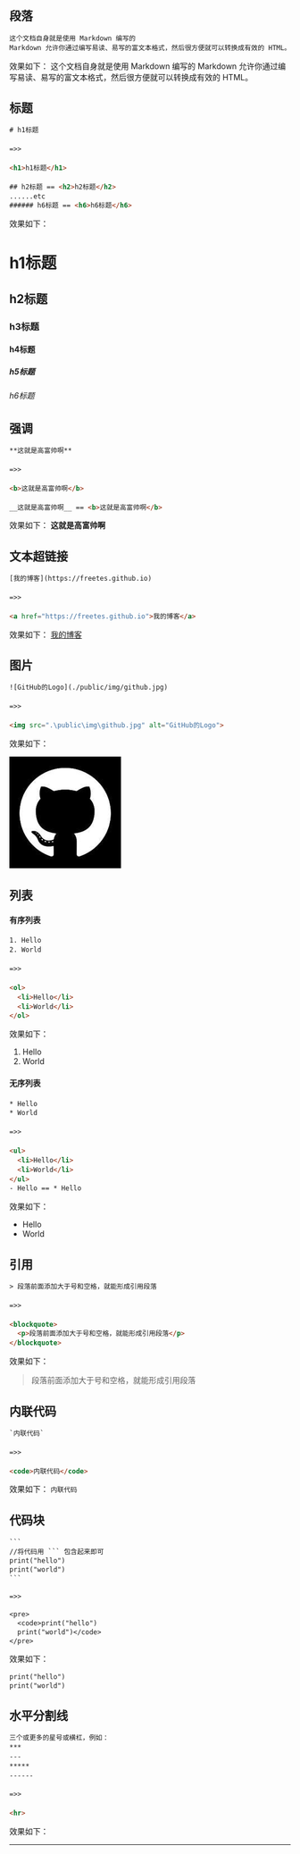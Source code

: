 ## 段落

```html
这个文档自身就是使用 Markdown 编写的
Markdown 允许你通过编写易读、易写的富文本格式，然后很方便就可以转换成有效的 HTML。
```

效果如下：
这个文档自身就是使用 Markdown 编写的
Markdown 允许你通过编写易读、易写的富文本格式，然后很方便就可以转换成有效的 HTML。

## 标题

```html
# h1标题

=>>

<h1>h1标题</h1>

## h2标题 == <h2>h2标题</h2>
......etc
###### h6标题 == <h6>h6标题</h6>
```

效果如下：
# h1标题
## h2标题
### h3标题
#### h4标题
##### h5标题
###### h6标题

## 强调

```html
**这就是高富帅啊**

=>>

<b>这就是高富帅啊</b>

__这就是高富帅啊__ == <b>这就是高富帅啊</b>
```

效果如下：
**这就是高富帅啊**

## 文本超链接

```html
[我的博客](https://freetes.github.io)

=>>

<a href="https://freetes.github.io">我的博客</a>
```

效果如下：
[我的博客](https://freetes.github.io)

## 图片

```html
![GitHub的Logo](./public/img/github.jpg)

=>>

<img src=".\public\img\github.jpg" alt="GitHub的Logo">
```

效果如下：

![GitHub的Logo](./public/img/github.jpg)

## 列表

#### 有序列表

```html
1. Hello
2. World

=>>

<ol>
  <li>Hello</li>
  <li>World</li>
</ol>
```

效果如下：
1. Hello
2. World

#### 无序列表

```html
* Hello
* World

=>>

<ul>
  <li>Hello</li>
  <li>World</li>
</ul>
- Hello == * Hello

```

效果如下：
* Hello
* World

## 引用

```html
> 段落前面添加大于号和空格，就能形成引用段落

=>>

<blockquote>
  <p>段落前面添加大于号和空格，就能形成引用段落</p>
</blockquote>
```

效果如下：
> 段落前面添加大于号和空格，就能形成引用段落

## 内联代码

```html
`内联代码`

=>>

<code>内联代码</code>
```
效果如下：
`内联代码`

## 代码块

    ```
    //将代码用 ``` 包含起来即可
    print("hello")
    print("world")
    ```
    
    =>>
    
    <pre>
      <code>print("hello")
      print("world")</code>
    </pre>

效果如下：

    print("hello")
    print("world")


## 水平分割线

```html
三个或更多的星号或横杠，例如：
***
---
*****
------

=>>

<hr>
```

效果如下：

***